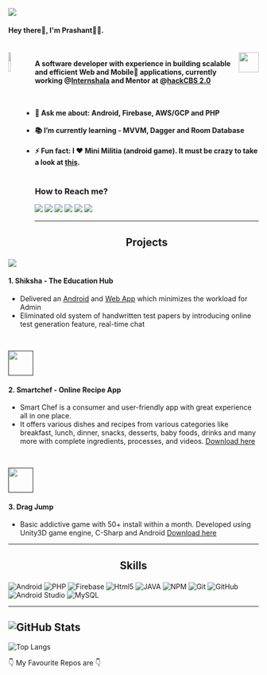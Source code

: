 <p>
<img src="https://miro.medium.com/max/3200/0*fdcgLkFi3GdmNpWY">
<h4> Hey there👋, I'm Prashant👨‍💻.<h4>
<br>
  <img align="left" width=10% src='http://dev-prashant.co/img/banner/home-right.png'> <img align="right" width=40 src='http://dev-prashant.co/img/is.png'>

</p>

A software developer with experience in building scalable and efficient Web and Mobile📱 applications, currently working @[Internshala](https://internshala.com) and Mentor at @[hackCBS 2.0](http://hackcbs.tech/)
<br><br><br>

- 💬 Ask me about:  Android, Firebase, AWS/GCP and PHP<br><br>
- 📚 I’m currently learning - MVVM, Dagger and Room Database <br><br>
- ⚡ Fun fact: I ❤️ Mini Militia (android game). It must be crazy to take a look at [this](https://drive.google.com/drive/folders/0B2DmDgmB0ksQMUtwdlA3cFZ2OTQ?usp=sharing). <br><br>

### How to Reach me?
<a>[<img src="https://img.shields.io/badge/WHATSAPP-%2325D366.svg?&style=for-the-badge&logo=whatsapp&logoColor=white">](https://wa.me/918527753545)</a> <a>[<img src="https://img.shields.io/badge/facebook-%231877F2.svg?&style=for-the-badge&logo=facebook&logoColor=white">](https://www.facebook.com/pk021998)</a> <a>[<img src="https://img.shields.io/badge/instagram-%23E4405F.svg?&style=for-the-badge&logo=instagram&logoColor=white">](https://www.instagram.com/p_r_a_s_h_a_n_t._/)</a>  <a>[<img src="https://img.shields.io/badge/twitter-%231DA1F2.svg?&style=for-the-badge&logo=twitter&logoColor=white">](https://twitter.com/pkm021998)</a> <a>[<img src="https://img.shields.io/badge/medium-%2312100E.svg?&style=for-the-badge&logo=medium&logoColor=white">](https://medium.com/@pk021998)</a> <a>[<img src="https://img.shields.io/badge/linkedin-%230077B5.svg?&style=for-the-badge&logo=linkedin&logoColor=white">](https://www.linkedin.com/in/dev-prashant/)</a>


---

## <p align="center">Projects</p>

[<img src="https://theshikshahub.com/static/images/logo.png">]()
#### 1. Shiksha - The Education Hub
* Delivered an [Android](https://play.google.com/store/apps/details?id=com.shikshahub) and [Web App](https://theshikshahub.com) which minimizes the workload for Admin
* Eliminated old system of handwritten test papers by introducing online test generation feature, real-time chat

<br>

[<img width=50 src="http://dev-prashant.co/img/sf.png">]()
#### 2. Smartchef - Online Recipe App
* Smart Chef is a consumer and user-friendly app with great experience all in one place. 
* It offers various dishes and recipes from various categories like breakfast, lunch, dinner, snacks, desserts, baby foods, drinks and many more with complete ingredients, processes, and videos.
[Download here](https://play.google.com/store/apps/details?id=com.smartchef)

<br>

[<img width=50 src="https://lh3.googleusercontent.com/-8XuLV_kqjknV866LGfVbYmgGPdJ5PJ6GgCED4UZHqyBkqR3Rl_mG9aUL4JemeEuNiY=s360-rw">]()
#### 3. Drag Jump
* Basic addictive game with 50+ install within a month. Developed using Unity3D game engine, C-Sharp and Android
[Download here](https://play.google.com/store/apps/details?id=com.thePULSE.heli)

---

## <p align="center">Skills</p>
![Android](https://img.shields.io/badge/android-%23239120.svg?&style=for-the-badge&logo=android&logoColor=white) ![PHP](https://img.shields.io/badge/php-%233776AB.svg?&style=for-the-badge&logo=php&logoColor=white) ![Firebase](https://img.shields.io/badge/firebase-%23F7DF1E.svg?&style=for-the-badge&logo=firebase&logoColor=white) ![Html5](https://img.shields.io/badge/html5-%23239120.svg?&style=for-the-badge&logo=html5&logoColor=white) ![JAVA](https://img.shields.io/badge/java-%23E16C05.svg?&style=for-the-badge&logo=java&logoColor=white) ![NPM](https://img.shields.io/badge/node.js-%2387c000.svg?&style=for-the-badge&logo=npm&logoColor=white) ![Git](https://img.shields.io/badge/git-%23ea4e31.svg?&style=for-the-badge&logo=git&logoColor=white) ![GitHub](https://img.shields.io/badge/github-%23000000.svg?&style=for-the-badge&logo=github&logoColor=white) ![Android Studio](https://img.shields.io/badge/AndroidStudio-%234cea8c.svg?&style=for-the-badge&logo=android-studio&logoColor=white) ![MySQL](https://img.shields.io/badge/mysql-%234f7d9e.svg?&style=for-the-badge&logo=mysql&logoColor=white)

---
![GitHub Stats](https://github-readme-stats.vercel.app/api?username=arpit-dwivedi&show_icons=true)
---
![Top Langs](https://github-readme-stats.vercel.app/api/top-langs/?username=arpit-dwivedi)

👇 My Favourite Repos are 👇
